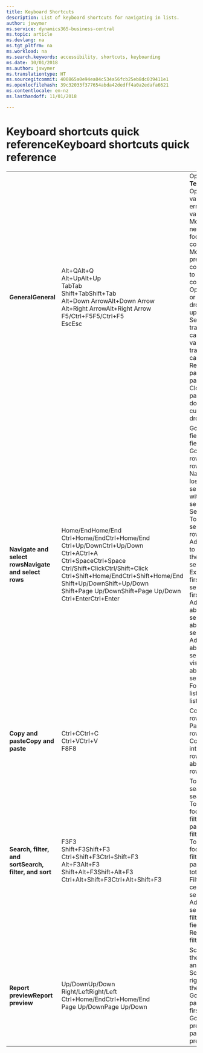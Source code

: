 ```yaml
---
title: Keyboard Shortcuts
description: List of keyboard shortcuts for navigating in lists.
author: jswymer
ms.service: dynamics365-business-central
ms.topic: article
ms.devlang: na
ms.tgt_pltfrm: na
ms.workload: na
ms.search.keywords: accessibility, shortcuts, keyboarding
ms.date: 10/01/2018
ms.author: jswymer
ms.translationtype: HT
ms.sourcegitcommit: 400865a0e94ea04c534a56fcb25eb8dc039411e1
ms.openlocfilehash: 39c32033f377654abda42dedff4a0a2edafa6621
ms.contentlocale: en-nz
ms.lasthandoff: 11/01/2018

---
```


# <a name="keyboard-shortcuts-quick-reference"></a><span data-ttu-id="548b6-103">Keyboard shortcuts quick reference</span><span class="sxs-lookup"><span data-stu-id="548b6-103">Keyboard shortcuts quick reference</span></span>

||||  
|----------------|-----------|----------------| 
|<span data-ttu-id="548b6-104">**General**</span><span class="sxs-lookup"><span data-stu-id="548b6-104">**General**</span></span>|<span data-ttu-id="548b6-105">Alt+Q</span><span class="sxs-lookup"><span data-stu-id="548b6-105">Alt+Q</span></span><br /><span data-ttu-id="548b6-106">Alt+Up</span><span class="sxs-lookup"><span data-stu-id="548b6-106">Alt+Up</span></span><br /><span data-ttu-id="548b6-107">Tab</span><span class="sxs-lookup"><span data-stu-id="548b6-107">Tab</span></span><br /><span data-ttu-id="548b6-108">Shift+Tab</span><span class="sxs-lookup"><span data-stu-id="548b6-108">Shift+Tab</span></span><br /><span data-ttu-id="548b6-109">Alt+Down Arrow</span><span class="sxs-lookup"><span data-stu-id="548b6-109">Alt+Down Arrow</span></span><br /><span data-ttu-id="548b6-110">Alt+Right Arrow</span><span class="sxs-lookup"><span data-stu-id="548b6-110">Alt+Right Arrow</span></span><br /><span data-ttu-id="548b6-111">F5/Ctrl+F5</span><span class="sxs-lookup"><span data-stu-id="548b6-111">F5/Ctrl+F5</span></span><br /><span data-ttu-id="548b6-112">Esc</span><span class="sxs-lookup"><span data-stu-id="548b6-112">Esc</span></span>|<span data-ttu-id="548b6-113">Open **Tell me**</span><span class="sxs-lookup"><span data-stu-id="548b6-113">Open **Tell me**</span></span><br /><span data-ttu-id="548b6-114">Open tooltip or validation error</span><span class="sxs-lookup"><span data-stu-id="548b6-114">Open tooltip or validation error</span></span><br /><span data-ttu-id="548b6-115">Move focus to the next control</span><span class="sxs-lookup"><span data-stu-id="548b6-115">Move focus to the next control</span></span><br /><span data-ttu-id="548b6-116">Move focus to the previous control</span><span class="sxs-lookup"><span data-stu-id="548b6-116">Move focus to the previous control</span></span><br /><span data-ttu-id="548b6-117">Open a drop-down or look up</span><span class="sxs-lookup"><span data-stu-id="548b6-117">Open a drop-down or look up</span></span><br /><span data-ttu-id="548b6-118">See the transactions for calculated value</span><span class="sxs-lookup"><span data-stu-id="548b6-118">See the transactions for calculated value</span></span><br /><span data-ttu-id="548b6-119">Refresh/reload page</span><span class="sxs-lookup"><span data-stu-id="548b6-119">Refresh/reload page</span></span><br /><span data-ttu-id="548b6-120">Close the current page or drop-down.</span><span class="sxs-lookup"><span data-stu-id="548b6-120">Close the current page or drop-down.</span></span>|
|<span data-ttu-id="548b6-121">**Navigate and select rows**</span><span class="sxs-lookup"><span data-stu-id="548b6-121">**Navigate and select rows**</span></span>| <span data-ttu-id="548b6-122">Home/End</span><span class="sxs-lookup"><span data-stu-id="548b6-122">Home/End</span></span><br /><span data-ttu-id="548b6-123">Ctrl+Home/End</span><span class="sxs-lookup"><span data-stu-id="548b6-123">Ctrl+Home/End</span></span> <br /><span data-ttu-id="548b6-124">Ctrl+Up/Down</span><span class="sxs-lookup"><span data-stu-id="548b6-124">Ctrl+Up/Down</span></span><br /><span data-ttu-id="548b6-125">Ctrl+A</span><span class="sxs-lookup"><span data-stu-id="548b6-125">Ctrl+A</span></span> <br /><span data-ttu-id="548b6-126">Ctrl+Space</span><span class="sxs-lookup"><span data-stu-id="548b6-126">Ctrl+Space</span></span><br /><span data-ttu-id="548b6-127">Ctrl/Shift+Click</span><span class="sxs-lookup"><span data-stu-id="548b6-127">Ctrl/Shift+Click</span></span><br /><span data-ttu-id="548b6-128">Ctrl+Shift+Home/End</span><span class="sxs-lookup"><span data-stu-id="548b6-128">Ctrl+Shift+Home/End</span></span><br /><span data-ttu-id="548b6-129">Shift+Up/Down</span><span class="sxs-lookup"><span data-stu-id="548b6-129">Shift+Up/Down</span></span><br /><span data-ttu-id="548b6-130">Shift+Page Up/Down</span><span class="sxs-lookup"><span data-stu-id="548b6-130">Shift+Page Up/Down</span></span><br /><span data-ttu-id="548b6-131">Ctrl+Enter</span><span class="sxs-lookup"><span data-stu-id="548b6-131">Ctrl+Enter</span></span>| <span data-ttu-id="548b6-132">Go to first/last field</span><span class="sxs-lookup"><span data-stu-id="548b6-132">Go to first/last field</span></span><br /><span data-ttu-id="548b6-133">Go to first/last row</span><span class="sxs-lookup"><span data-stu-id="548b6-133">Go to first/last row</span></span><br /><span data-ttu-id="548b6-134">Navigate without losing selection</span><span class="sxs-lookup"><span data-stu-id="548b6-134">Navigate without losing selection</span></span><br /><span data-ttu-id="548b6-135">Select all</span><span class="sxs-lookup"><span data-stu-id="548b6-135">Select all</span></span><br /><span data-ttu-id="548b6-136">Toggle row selection</span><span class="sxs-lookup"><span data-stu-id="548b6-136">Toggle row selection</span></span><br /> <span data-ttu-id="548b6-137">Add the row/rows to the selection</span><span class="sxs-lookup"><span data-stu-id="548b6-137">Add the row/rows to the selection</span></span><br /><span data-ttu-id="548b6-138">Extend selection to first/last row</span><span class="sxs-lookup"><span data-stu-id="548b6-138">Extend selection to first/last row</span></span><br /><span data-ttu-id="548b6-139">Add row above/below to selection</span><span class="sxs-lookup"><span data-stu-id="548b6-139">Add row above/below to selection</span></span><br /><span data-ttu-id="548b6-140">Add all visible rows above/below to selection</span><span class="sxs-lookup"><span data-stu-id="548b6-140">Add all visible rows above/below to selection</span></span><br /><span data-ttu-id="548b6-141">Focus out of the list</span><span class="sxs-lookup"><span data-stu-id="548b6-141">Focus out of the list</span></span>|
|<span data-ttu-id="548b6-142">**Copy and paste**</span><span class="sxs-lookup"><span data-stu-id="548b6-142">**Copy and paste**</span></span>|<span data-ttu-id="548b6-143">Ctrl+C</span><span class="sxs-lookup"><span data-stu-id="548b6-143">Ctrl+C</span></span><br /><span data-ttu-id="548b6-144">Ctrl+V</span><span class="sxs-lookup"><span data-stu-id="548b6-144">Ctrl+V</span></span><br /><span data-ttu-id="548b6-145">F8</span><span class="sxs-lookup"><span data-stu-id="548b6-145">F8</span></span>|<span data-ttu-id="548b6-146">Copy rows</span><span class="sxs-lookup"><span data-stu-id="548b6-146">Copy rows</span></span><br /><span data-ttu-id="548b6-147">Paste rows</span><span class="sxs-lookup"><span data-stu-id="548b6-147">Paste rows</span></span><br /><span data-ttu-id="548b6-148">Copy field above into current row</span><span class="sxs-lookup"><span data-stu-id="548b6-148">Copy field above into current row</span></span>|
|<span data-ttu-id="548b6-149">**Search, filter, and sort**</span><span class="sxs-lookup"><span data-stu-id="548b6-149">**Search, filter, and sort**</span></span>|<span data-ttu-id="548b6-150">F3</span><span class="sxs-lookup"><span data-stu-id="548b6-150">F3</span></span><br /><span data-ttu-id="548b6-151">Shift+F3</span><span class="sxs-lookup"><span data-stu-id="548b6-151">Shift+F3</span></span><br /><span data-ttu-id="548b6-152">Ctrl+Shift+F3</span><span class="sxs-lookup"><span data-stu-id="548b6-152">Ctrl+Shift+F3</span></span><br /><span data-ttu-id="548b6-153">Alt+F3</span><span class="sxs-lookup"><span data-stu-id="548b6-153">Alt+F3</span></span><br /><span data-ttu-id="548b6-154">Shift+Alt+F3</span><span class="sxs-lookup"><span data-stu-id="548b6-154">Shift+Alt+F3</span></span><br /><span data-ttu-id="548b6-155">Ctrl+Alt+Shift+F3</span><span class="sxs-lookup"><span data-stu-id="548b6-155">Ctrl+Alt+Shift+F3</span></span>|<span data-ttu-id="548b6-156">Toggle search</span><span class="sxs-lookup"><span data-stu-id="548b6-156">Toggle search</span></span><br /><span data-ttu-id="548b6-157">Toggle filter pane; focus on field filters</span><span class="sxs-lookup"><span data-stu-id="548b6-157">Toggle filter pane; focus on field filters</span></span><br /><span data-ttu-id="548b6-158">Toggle filter pane; focus on totals filters</span><span class="sxs-lookup"><span data-stu-id="548b6-158">Toggle filter pane; focus on totals filters</span></span><br /><span data-ttu-id="548b6-159">Filter on selected cell value</span><span class="sxs-lookup"><span data-stu-id="548b6-159">Filter on selected cell value</span></span><br /><span data-ttu-id="548b6-160">Add filter on selected field</span><span class="sxs-lookup"><span data-stu-id="548b6-160">Add filter on selected field</span></span><br /><span data-ttu-id="548b6-161">Reset filters</span><span class="sxs-lookup"><span data-stu-id="548b6-161">Reset filters</span></span>|
|<span data-ttu-id="548b6-162">**Report preview**</span><span class="sxs-lookup"><span data-stu-id="548b6-162">**Report preview**</span></span>|<span data-ttu-id="548b6-163">Up/Down</span><span class="sxs-lookup"><span data-stu-id="548b6-163">Up/Down</span></span><br /><span data-ttu-id="548b6-164">Right/Left</span><span class="sxs-lookup"><span data-stu-id="548b6-164">Right/Left</span></span><br /><span data-ttu-id="548b6-165">Ctrl+Home/End</span><span class="sxs-lookup"><span data-stu-id="548b6-165">Ctrl+Home/End</span></span><br /><span data-ttu-id="548b6-166">Page Up/Down</span><span class="sxs-lookup"><span data-stu-id="548b6-166">Page Up/Down</span></span>|<span data-ttu-id="548b6-167">Scroll up and down the page</span><span class="sxs-lookup"><span data-stu-id="548b6-167">Scroll up and down the page</span></span><br /><span data-ttu-id="548b6-168">Scroll to the right/left</span><span class="sxs-lookup"><span data-stu-id="548b6-168">Scroll to the right/left</span></span> <br /><span data-ttu-id="548b6-169">Go to the first/last page</span><span class="sxs-lookup"><span data-stu-id="548b6-169">Go to the first/last page</span></span><br /><span data-ttu-id="548b6-170">Go to the previous/next page</span><span class="sxs-lookup"><span data-stu-id="548b6-170">Go to the previous/next page</span></span>|

